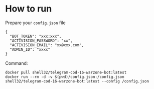# How to run

Prepare your `config.json` file

```
{
  "BOT_TOKEN": "xxx:xxx",
  "ACTIVISION_PASSWORD": "xx",
  "ACTIVISION_EMAIL": "xx@xxx.com",
  "ADMIN_ID": "xxxx"
}

```

Command:

```
docker pull shell32/telegram-cod-16-warzone-bot:latest
docker run --rm -d -v $(pwd)/config.json:/config.json shell32/telegram-cod-16-warzone-bot:latest --config /config.json
```
